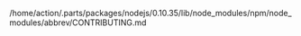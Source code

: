 /home/action/.parts/packages/nodejs/0.10.35/lib/node_modules/npm/node_modules/abbrev/CONTRIBUTING.md